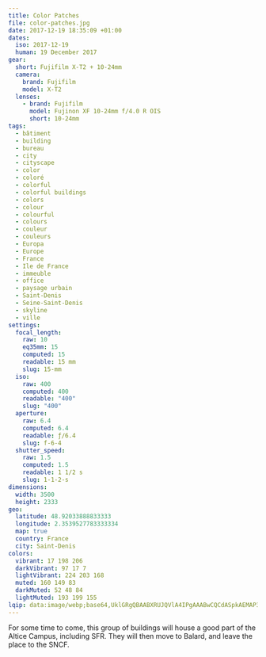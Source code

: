 ```yaml
---
title: Color Patches
file: color-patches.jpg
date: 2017-12-19 18:35:09 +01:00
dates:
  iso: 2017-12-19
  human: 19 December 2017
gear:
  short: Fujifilm X-T2 + 10-24mm
  camera:
    brand: Fujifilm
    model: X-T2
  lenses:
    - brand: Fujifilm
      model: Fujinon XF 10-24mm f/4.0 R OIS
      short: 10-24mm
tags:
  - bâtiment
  - building
  - bureau
  - city
  - cityscape
  - color
  - coloré
  - colorful
  - colorful buildings
  - colors
  - colour
  - colourful
  - colours
  - couleur
  - couleurs
  - Europa
  - Europe
  - France
  - Ile de France
  - immeuble
  - office
  - paysage urbain
  - Saint-Denis
  - Seine-Saint-Denis
  - skyline
  - ville
settings:
  focal_length:
    raw: 10
    eq35mm: 15
    computed: 15
    readable: 15 mm
    slug: 15-mm
  iso:
    raw: 400
    computed: 400
    readable: "400"
    slug: "400"
  aperture:
    raw: 6.4
    computed: 6.4
    readable: ƒ/6.4
    slug: f-6-4
  shutter_speed:
    raw: 1.5
    computed: 1.5
    readable: 1 1/2 s
    slug: 1-1-2-s
dimensions:
  width: 3500
  height: 2333
geo:
  latitude: 48.92033888833333
  longitude: 2.3539527783333334
  map: true
  country: France
  city: Saint-Denis
colors:
  vibrant: 17 198 206
  darkVibrant: 97 17 7
  lightVibrant: 224 203 168
  muted: 160 149 83
  darkMuted: 52 48 84
  lightMuted: 193 199 155
lqip: data:image/webp;base64,UklGRgQBAABXRUJQVlA4IPgAAABwCQCdASpkAEMAP3GyzF20rymmqTgKkpAuCWUA0QtSmavOBkEU9h5IsiqfJpokuSAuXSFxxeYgoMzapivr/Mv/iTEumzCNCwFvXqPQ9wBojIQYzjAA/ur5ENmjzWaCqLgZjE2FDYJu0KFychIlOeJrMs1yWfJ5WoBLCBgZFlbN7NFOLNllzKTf8obCUtUuG49fh+fKxp0E80SyiET3EjLYqb4JqJQeriiLOopJMy2U5/HOjm1TogbePO19PEjgm17GdrXnZ4i93dKXnx0S48JU40+4rwRYfIdNMmWcXu9e9xNi6IU+vHqR4kllaIeYS5I4Z0NQAAAAAA==
---
```


For some time to come, this group of buildings will house a good part of the Altice Campus, including SFR. They will then move to Balard, and leave the place to the SNCF.
